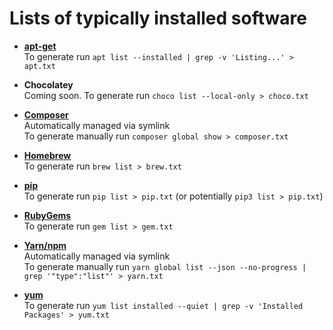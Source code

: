 # Lists of typically installed software

* **[apt-get](apt.txt)**<br />
  To generate run `apt list --installed | grep -v 'Listing...' > apt.txt`

* **Chocolatey**<br />
  Coming soon.
  To generate run `choco list --local-only > choco.txt`

* **[Composer](composer.txt)**<br />
  Automatically managed via symlink<br />
  To generate manually run `composer global show > composer.txt`

* **[Homebrew](brew.txt)**<br />
  To generate run `brew list > brew.txt`

* **[pip](pip.txt)**<br />
  To generate run `pip list > pip.txt` (or potentially `pip3 list > pip.txt`)

* **[RubyGems](gem.txt)**<br />
  To generate run `gem list > gem.txt`

* **[Yarn/npm](package.json)**<br />
  Automatically managed via symlink<br />
  To generate manually run `yarn global list --json --no-progress | grep '"type":"list"' > yarn.txt`

* **[yum](yum.txt)**<br />
  To generate run `yum list installed --quiet | grep -v 'Installed Packages' > yum.txt`
